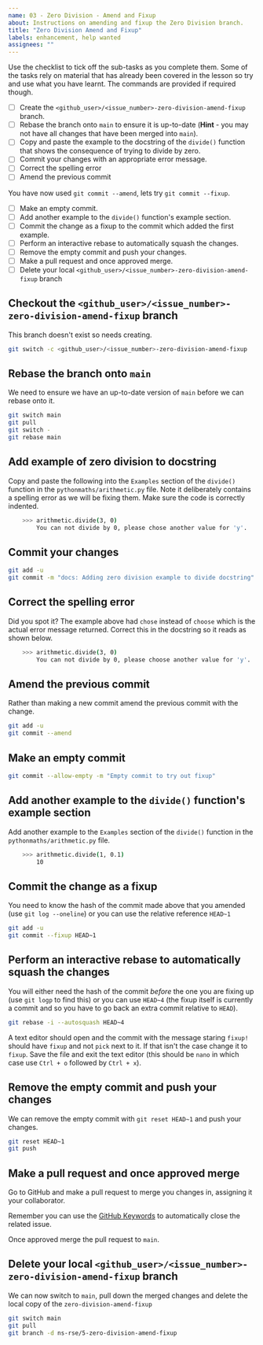 ```yaml
---
name: 03 - Zero Division - Amend and Fixup
about: Instructions on amending and fixup the Zero Division branch.
title: "Zero Division Amend and Fixup"
labels: enhancement, help wanted
assignees: ""
---
```


Use the checklist to tick off the sub-tasks as you complete them. Some of the tasks rely on material that has already
been covered in the lesson so try and use what you have learnt. The commands are provided if required though.

- [ ] Create the `<github_user>/<issue_number>-zero-division-amend-fixup` branch.
- [ ] Rebase the branch onto `main` to ensure it is up-to-date (**Hint** - you may not have all changes that have been
      merged into `main`).
- [ ] Copy and paste the example to the docstring of the `divide()` function that shows the consequence of trying to
      divide by zero.
- [ ] Commit your changes with an appropriate error message.
- [ ] Correct the spelling error
- [ ] Amend the previous commit

You have now used `git commit --amend`, lets try `git commit --fixup`.

- [ ] Make an empty commit.
- [ ] Add another example to the `divide()` function's example section.
- [ ] Commit the change as a fixup to the commit which added the first example.
- [ ] Perform an interactive rebase to automatically squash the changes.
- [ ] Remove the empty commit and push your changes.
- [ ] Make a pull request and once approved merge.
- [ ] Delete your local `<github_user>/<issue_number>-zero-division-amend-fixup` branch

## Checkout the `<github_user>/<issue_number>-zero-division-amend-fixup` branch

This branch doesn't exist so needs creating.

```bash
git switch -c <github_user>/<issue_number>-zero-division-amend-fixup
```

## Rebase the branch onto `main`

We need to ensure we have an up-to-date version of `main` before we can rebase onto it.

```bash
git switch main
git pull
git switch -
git rebase main
```

## Add example of zero division to docstring

Copy and paste the following into the `Examples` section of the `divide()` function in the `pythonmaths/arithmetic.py`
file. Note it deliberately contains a spelling error as we will be fixing them. Make sure the code is correctly indented.

```bash
    >>> arithmetic.divide(3, 0)
        You can not divide by 0, please chose another value for 'y'.
```

## Commit your changes

```bash
git add -u
git commit -m "docs: Adding zero division example to divide docstring"
```

## Correct the spelling error

Did you spot it? The example above had `chose` instead of `choose` which is the actual error message returned. Correct
this in the docstring so it reads as shown below.

```bash
    >>> arithmetic.divide(3, 0)
        You can not divide by 0, please choose another value for 'y'.
```

## Amend the previous commit

Rather than making a new commit amend the previous commit with the change.

```bash
git add -u
git commit --amend
```

## Make an empty commit

```bash
git commit --allow-empty -m "Empty commit to try out fixup"
```

## Add another example to the `divide()` function's example section

Add another example to the `Examples` section of the `divide()` function in the `pythonmaths/arithmetic.py` file.

```bash
    >>> arithmetic.divide(1, 0.1)
        10
```

## Commit the change as a fixup

You need to know the hash of the commit made above that you amended (use `git log --oneline`) or you can use the
relative reference `HEAD~1`

```bash
git add -u
git commit --fixup HEAD~1
```

## Perform an interactive rebase to automatically squash the changes

You will either need the hash of the commit _before_ the one you are fixing up (use `git logp` to find this) or
you can use `HEAD~4` (the fixup itself is currently a commit and so you have to go back an extra commit relative to
`HEAD`).

```bash
git rebase -i --autosquash HEAD~4
```

A text editor should open and the commit with the message staring `fixup!` should have `fixup` and not `pick` next to
it. If that isn't the case change it to `fixup`. Save the file and exit the text editor (this should be `nano` in which
case use `Ctrl + o` followed by `Ctrl + x`).

## Remove the empty commit and push your changes

We can remove the empty commit with `git reset HEAD~1` and push your changes.

```bash
git reset HEAD~1
git push
```

## Make a pull request and once approved merge

Go to GitHub and make a pull request to merge you changes in, assigning it your collaborator.

Remember you can use the [GitHub
Keywords](https://docs.github.com/en/get-started/writing-on-github/working-with-advanced-formatting/using-keywords-in-issues-and-pull-requests)
to automatically close the related issue.

Once approved merge the pull request to `main`.

## Delete your local `<github_user>/<issue_number>-zero-division-amend-fixup` branch

We can now switch to `main`, pull down the merged changes and delete the local copy of the `zero-division-amend-fixup`

```bash
git switch main
git pull
git branch -d ns-rse/5-zero-division-amend-fixup
```
